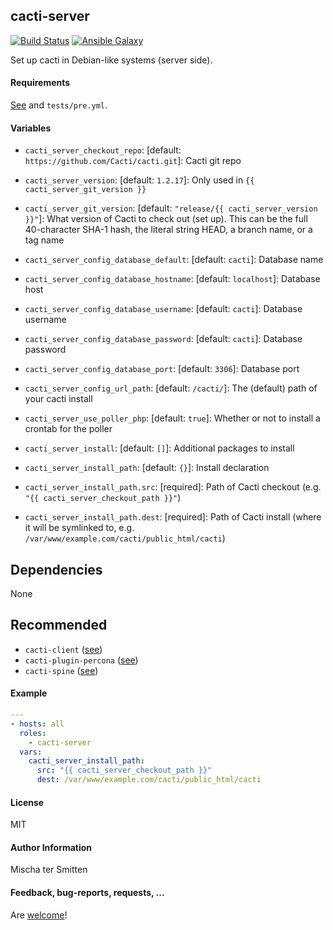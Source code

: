 ## cacti-server

[![Build Status](https://travis-ci.org/Oefenweb/ansible-cacti-server.svg?branch=master)](https://travis-ci.org/Oefenweb/ansible-cacti-server)
[![Ansible Galaxy](http://img.shields.io/badge/ansible--galaxy-cacti--server-blue.svg)](https://galaxy.ansible.com/Oefenweb/cacti_server/)

Set up cacti in Debian-like systems (server side).

#### Requirements

[See](https://github.com/Cacti/documentation/blob/develop/Installing-Under-Ubuntu-Debian.md) and `tests/pre.yml`.

#### Variables

* `cacti_server_checkout_repo`: [default: `https://github.com/Cacti/cacti.git`]: Cacti git repo
* `cacti_server_version`: [default: `1.2.17`]: Only used in `{{ cacti_server_git_version }}`
* `cacti_server_git_version`: [default: `"release/{{ cacti_server_version }}"`]: What version of Cacti to check out (set up). This can be the full 40-character SHA-1 hash, the literal string HEAD, a branch name, or a tag name

* `cacti_server_config_database_default`: [default: `cacti`]: Database name
* `cacti_server_config_database_hostname`: [default: `localhost`]: Database host
* `cacti_server_config_database_username`: [default: `cacti`]: Database username
* `cacti_server_config_database_password`: [default: `cacti`]: Database password
* `cacti_server_config_database_port`: [default: `3306`]: Database port

* `cacti_server_config_url_path`: [default: `/cacti/`]: The (default) path of your cacti install

* `cacti_server_use_poller_php`: [default: `true`]: Whether or not to install a crontab for the poller

* `cacti_server_install`: [default: `[]`]: Additional packages to install

* `cacti_server_install_path`: [default: `{}`]: Install declaration
* `cacti_server_install_path.src`: [required]: Path of Cacti checkout (e.g. `"{{ cacti_server_checkout_path }}"`)
* `cacti_server_install_path.dest`: [required]: Path of Cacti install (where it will be symlinked to, e.g. `/var/www/example.com/cacti/public_html/cacti`)

## Dependencies

None

## Recommended

* `cacti-client` ([see](https://github.com/Oefenweb/ansible-cacti-client))
* `cacti-plugin-percona` ([see](https://github.com/Oefenweb/ansible-cacti-plugin-percona))
* `cacti-spine` ([see](https://github.com/Oefenweb/ansible-cacti-spine))

#### Example

```yaml
---
- hosts: all
  roles:
    - cacti-server
  vars:
    cacti_server_install_path:
      src: "{{ cacti_server_checkout_path }}"
      dest: /var/www/example.com/cacti/public_html/cacti
```

#### License

MIT

#### Author Information

Mischa ter Smitten

#### Feedback, bug-reports, requests, ...

Are [welcome](https://github.com/Oefenweb/ansible-cacti-server/issues)!
